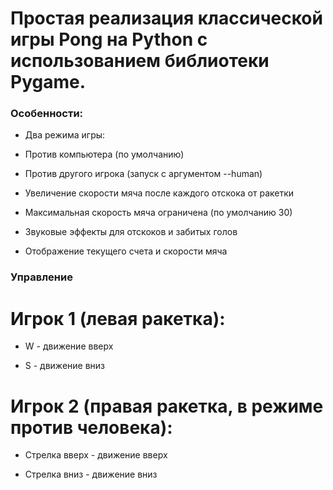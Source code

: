 
# Простая реализация классической игры Pong на Python с использованием библиотеки Pygame.

### Особенности:
* Два режима игры:
* Против компьютера (по умолчанию)

* Против другого игрока (запуск с аргументом --human)

* Увеличение скорости мяча после каждого отскока от ракетки

* Максимальная скорость мяча ограничена (по умолчанию 30)

* Звуковые эффекты для отскоков и забитых голов

* Отображение текущего счета и скорости мяча

### Управление
# Игрок 1 (левая ракетка):
* W - движение вверх

* S - движение вниз

# Игрок 2 (правая ракетка, в режиме против человека):
* Стрелка вверх - движение вверх

* Стрелка вниз - движение вниз
